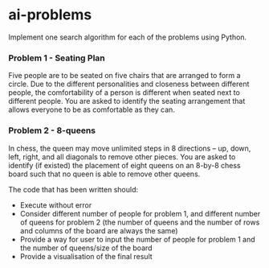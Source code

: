 # ai-problems

Implement one search algorithm for each of the problems using Python.

### Problem 1 - Seating Plan
Five people are to be seated on five chairs that are arranged to form a circle. Due to the different personalities and closeness between different people, the comfortability of a person is different when seated next to different people. You are asked to identify the seating arrangement that allows everyone to be as comfortable as they can.

### Problem 2 - 8-queens
In chess, the queen may move unlimited steps in 8 directions – up, down, left, right, and all diagonals to remove other pieces. You are asked to identify (if existed) the placement of eight queens on an 8-by-8 chess board such that no queen is able to remove other queens.

The code that has been written should:
- Execute without error
- Consider different number of people for problem 1, and different number of queens for problem 2 (the number of queens and the number of rows and columns of the board are always the same)
- Provide a way for user to input the number of people for problem 1 and the number of queens/size of the board
- Provide a visualisation of the final result
